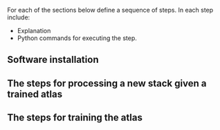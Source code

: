 For each of the sections below define a sequence of steps. In each step include:
* Explanation
* Python commands for executing the step.

## Software installation

## The steps for processing a new stack given a trained atlas

## The steps for training the atlas
